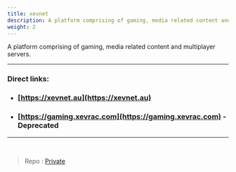 ```yaml
---
title: xevnet
description: A platform comprising of gaming, media related content and multiplayer servers.
weight: 2
---
```


A platform comprising of gaming, media related content and multiplayer servers.

---

### Direct links:

- ### [https://xevnet.au](https://xevnet.au)
- ### [https://gaming.xevrac.com](https://gaming.xevrac.com) - Deprecated

---

<br/>

> Repo : [Private](https://github.com/Xevrac)